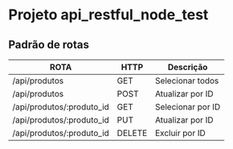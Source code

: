 # Projeto api_restful_node_test

## Padrão de rotas

|ROTA                     |  HTTP  |Descrição        |
|-------------------------|--------|-----------------|
|/api/produtos            |   GET  |Selecionar todos |
|/api/produtos            |   POST |Atualizar por ID |
|/api/produtos/:produto_id|   GET  |Selecionar por ID|
|/api/produtos/:produto_id|   PUT  |Atualizar por ID |
|/api/produtos/:produto_id| DELETE |Excluir por ID |